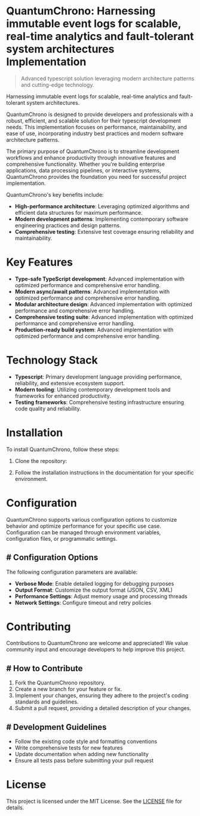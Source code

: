 <!-- fallback_QuantumChrono_20250802102735_54953 -->

# QuantumChrono: Harnessing immutable event logs for scalable, real-time analytics and fault-tolerant system architectures Implementation
> Advanced typescript solution leveraging modern architecture patterns and cutting-edge technology.

Harnessing immutable event logs for scalable, real-time analytics and fault-tolerant system architectures.

QuantumChrono is designed to provide developers and professionals with a robust, efficient, and scalable solution for their typescript development needs. This implementation focuses on performance, maintainability, and ease of use, incorporating industry best practices and modern software architecture patterns.

The primary purpose of QuantumChrono is to streamline development workflows and enhance productivity through innovative features and comprehensive functionality. Whether you're building enterprise applications, data processing pipelines, or interactive systems, QuantumChrono provides the foundation you need for successful project implementation.

QuantumChrono's key benefits include:

* **High-performance architecture**: Leveraging optimized algorithms and efficient data structures for maximum performance.
* **Modern development patterns**: Implementing contemporary software engineering practices and design patterns.
* **Comprehensive testing**: Extensive test coverage ensuring reliability and maintainability.

# Key Features

* **Type-safe TypeScript development**: Advanced implementation with optimized performance and comprehensive error handling.
* **Modern async/await patterns**: Advanced implementation with optimized performance and comprehensive error handling.
* **Modular architecture design**: Advanced implementation with optimized performance and comprehensive error handling.
* **Comprehensive testing suite**: Advanced implementation with optimized performance and comprehensive error handling.
* **Production-ready build system**: Advanced implementation with optimized performance and comprehensive error handling.

# Technology Stack

* **Typescript**: Primary development language providing performance, reliability, and extensive ecosystem support.
* **Modern tooling**: Utilizing contemporary development tools and frameworks for enhanced productivity.
* **Testing frameworks**: Comprehensive testing infrastructure ensuring code quality and reliability.

# Installation

To install QuantumChrono, follow these steps:

1. Clone the repository:


2. Follow the installation instructions in the documentation for your specific environment.

# Configuration

QuantumChrono supports various configuration options to customize behavior and optimize performance for your specific use case. Configuration can be managed through environment variables, configuration files, or programmatic settings.

## # Configuration Options

The following configuration parameters are available:

* **Verbose Mode**: Enable detailed logging for debugging purposes
* **Output Format**: Customize the output format (JSON, CSV, XML)
* **Performance Settings**: Adjust memory usage and processing threads
* **Network Settings**: Configure timeout and retry policies

# Contributing

Contributions to QuantumChrono are welcome and appreciated! We value community input and encourage developers to help improve this project.

## # How to Contribute

1. Fork the QuantumChrono repository.
2. Create a new branch for your feature or fix.
3. Implement your changes, ensuring they adhere to the project's coding standards and guidelines.
4. Submit a pull request, providing a detailed description of your changes.

## # Development Guidelines

* Follow the existing code style and formatting conventions
* Write comprehensive tests for new features
* Update documentation when adding new functionality
* Ensure all tests pass before submitting your pull request

# License

This project is licensed under the MIT License. See the [LICENSE](https://github.com/Muramatsuu/QuantumChrono/blob/main/LICENSE) file for details.
